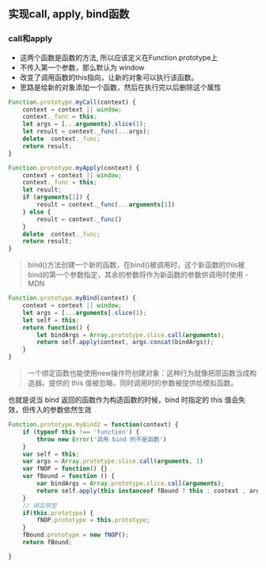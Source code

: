 ## 实现call, apply, bind函数
### call和apply
+ 这两个函数是函数的方法, 所以应该定义在Function.prototype上
+ 不传入第一个参数，那么默认为 window
+ 改变了调用函数的this指向，让新的对象可以执行该函数。
+ 思路是给新的对象添加一个函数，然后在执行完以后删除这个属性
```javascript
Function.prototype.myCall(context) {
    context = context || window;
    context._func = this;
    let args = [...arguments].slice(1);
    let result = context._func(...args);
    delete  context._func;
    return result;
}
```
```javascript
Function.prototype.myApply(context) {
    context = context || window;
    context._func = this;
    let result;
    if (arguments[1]) {
        result = context._func(...arguments[1])
    } else {
        result = context._func()
    }
    delete  context._func;
    return result;
}
```
>bind()方法创建一个新的函数，在bind()被调用时，这个新函数的this被bind的第一个参数指定，其余的参数将作为新函数的参数供调用时使用 -MDN
```javascript
Function.prototype.myBind(context) {
    context = context || window;
    let args = [...arguments].slice(1);
    let self = this;
    return function() {
        let bindArgs = Array.prototype.slice.call(arguments);
        return self.apply(context, args.concat(bindArgs));
    }
}

```
>一个绑定函数也能使用new操作符创建对象：这种行为就像把原函数当成构造器。提供的 this 值被忽略，同时调用时的参数被提供给模拟函数。

也就是说当 bind 返回的函数作为构造函数的时候，bind 时指定的 this 值会失效，但传入的参数依然生效

```javascript
Function.prototype.myBind2 = function(context) {
    if (typeof this !== 'function') {
        throw new Error('调用 bind 的不是函数')
    }
    var self = this;
    var args = Array.prototype.slice.call(arguments, 1)
    var fNOP = function() {}
    var fBound = function () {
        var bindArgs = Array.prototype.slice.call(arguments);
        return self.apply(this instanceof fBound ? this : context , args.concat(bindArgs))
    }
    // 绑定原型
    if(this.prototype) { 
        fNOP.prototype = this.prototype;
    }
    fBound.prototype = new fNOP();
    return fBound;

}
```
